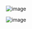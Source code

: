 ![image](https://github.com/robotheus/Cinemmunity/assets/91208015/32842940-4c22-430d-a847-d83c6a285fda)

![image](https://github.com/robotheus/Cinemmunity/assets/91208015/dc0bd8a1-36fc-4b3e-b705-59027254226f)
